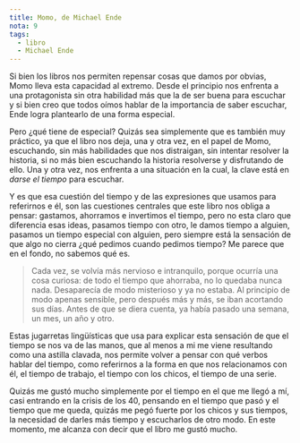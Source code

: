 ```yaml
---
title: Momo, de Michael Ende
nota: 9
tags:
  - libro
  - Michael Ende
---
```

Si bien los libros nos permiten repensar cosas que damos por obvias, Momo lleva
esta capacidad al extremo. Desde el principio nos enfrenta a una protagonista
sin otra habilidad más que la de ser buena para escuchar y si bien creo que
todos oímos hablar de la importancia de saber escuchar, Ende logra plantearlo
de una forma especial.

Pero ¿qué tiene de especial? Quizás sea simplemente que es también muy
práctico, ya que el libro nos deja, una y otra vez, en el papel de Momo,
escuchando, sin más habilidades que nos distraigan, sin intentar resolver la
historia, si no más bien escuchando la historia resolverse y disfrutando de
ello. Una y otra vez, nos enfrenta a una situación en la cual, la clave está en
_darse el tiempo_ para escuchar.

Y es que esa cuestión del tiempo y de las expresiones que usamos para
referirnos e él, son las cuestiones centrales que este libro nos obliga a
pensar: gastamos, ahorramos e invertimos el tiempo, pero no esta claro que
diferencia esas ideas, pasamos tiempo con otro, le damos tiempo a alguien,
pasamos un tiempo especial con alguien, pero siempre está la sensación de que
algo no cierra ¿qué pedimos cuando pedimos tiempo? Me parece que en el fondo,
no sabemos qué es.

> Cada vez, se volvía más nervioso e intranquilo, porque ocurría una cosa
> curiosa: de todo el tiempo que ahorraba, no lo quedaba nunca nada.
> Desaparecía de modo misterioso y ya no estaba. Al principio de modo apenas
> sensible, pero después más y más, se iban acortando sus días. Antes de que se
> diera cuenta, ya había pasado una semana, un mes, un año y otro.

Estas jugarretas lingüísticas que usa para explicar esta sensación de que el
tiempo se nos va de las manos, que al menos a mi me viene resultando como una
astilla clavada, nos permite volver a pensar con qué verbos hablar del tiempo,
como referirnos a la forma en que nos relacionamos con él, el tiempo de
trabajo, el tiempo con los chicos, el tiempo de una serie.

Quizás me gustó mucho simplemente por el tiempo en el que me llegó a mí, casi
entrando en la crisis de los 40, pensando en el tiempo que pasó y el tiempo que
me queda, quizás me pegó fuerte por los chicos y sus tiempos, la necesidad de
darles más tiempo y escucharlos de otro modo. En este momento, me alcanza con
decir que el libro me gustó mucho.
